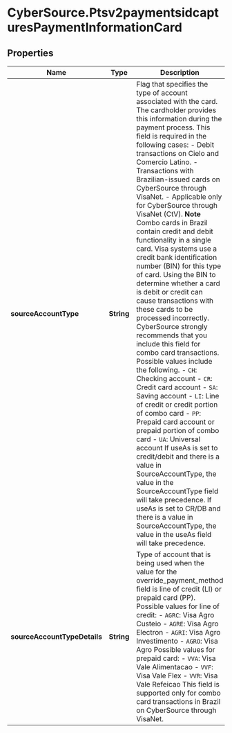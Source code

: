 # CyberSource.Ptsv2paymentsidcapturesPaymentInformationCard

## Properties
Name | Type | Description | Notes
------------ | ------------- | ------------- | -------------
**sourceAccountType** | **String** | Flag that specifies the type of account associated with the card.  The cardholder provides this information during the payment process.  This field is required in the following cases:   - Debit transactions on Cielo and Comercio Latino.   - Transactions with Brazilian-issued cards on CyberSource through VisaNet.   - Applicable only for CyberSource through VisaNet (CtV).  **Note** Combo cards in Brazil contain credit and debit functionality in a single card. Visa systems use a credit bank identification number (BIN) for this type of card. Using the BIN to determine whether a card is debit or credit can cause transactions with these cards to be processed incorrectly. CyberSource strongly recommends that you include this field for combo card transactions.  Possible values include the following.   - `CH`: Checking account  - `CR`: Credit card account  - `SA`: Saving account  - `LI`: Line of credit or credit portion of combo card  - `PP`: Prepaid card account or prepaid portion of combo card  - `UA`: Universal account  If useAs is set to credit/debit and there is a value in SourceAccountType, the value in the SourceAccountType field will take precedence. If useAs is set to CR/DB and there is a value in SourceAccountType, the value in the useAs field will take precedence.  | [optional] 
**sourceAccountTypeDetails** | **String** | Type of account that is being used when the value for the override_payment_method field is line of credit (LI) or prepaid card (PP). Possible values for line of credit: - `AGRC`: Visa Agro Custeio - `AGRE`: Visa Agro Electron - `AGRI`: Visa Agro Investimento - `AGRO`: Visa Agro Possible values for prepaid card: - `VVA`: Visa Vale Alimentacao - `VVF`: Visa Vale Flex - `VVR`: Visa Vale Refeicao This field is supported only for combo card transactions in Brazil on CyberSource through VisaNet.  | [optional] 


